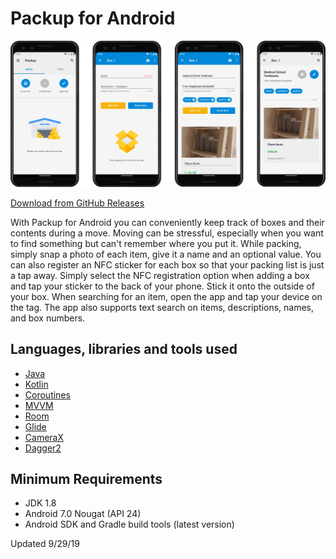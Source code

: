 # Packup for Android

![screenshots](https://github.com/ashwinravrao/Packup/blob/master/screenshots/all.png)

[Download from GitHub Releases](https://github.com/ashwinravrao/packup/releases)

With Packup for Android you can conveniently keep track of boxes and their contents during a move. Moving can be stressful, especially when you want to find something but can't remember where you put it. While packing, simply snap a photo of each item, give it a name and an optional value. You can also register an NFC sticker for each box so that your packing list is just a tap away. Simply select the NFC registration option when adding a box and tap your sticker to the back of your phone. Stick it onto the outside of your box. When searching for an item, open the app and tap your device on the tag. The app also supports text search on items, descriptions, names, and box numbers.

## Languages, libraries and tools used

 - [Java](https://en.wikipedia.org/wiki/Java_(programming_language))
 - [Kotlin](https://kotlinlang.org)
 - [Coroutines](https://kotlinlang.org/docs/reference/coroutines-overview.html)
 - [MVVM](https://en.wikipedia.org/wiki/Model%E2%80%93view%E2%80%93viewmodel)
 - [Room](https://developer.android.com/topic/libraries/architecture/room)
 - [Glide](https://bumptech.github.io/glide/)
 - [CameraX](https://developer.android.com/training/camerax)
 - [Dagger2](https://dagger.dev/)
 
## Minimum Requirements

 - JDK 1.8
 - Android 7.0 Nougat (API 24)
 - Android SDK and Gradle build tools (latest version)

Updated 9/29/19
